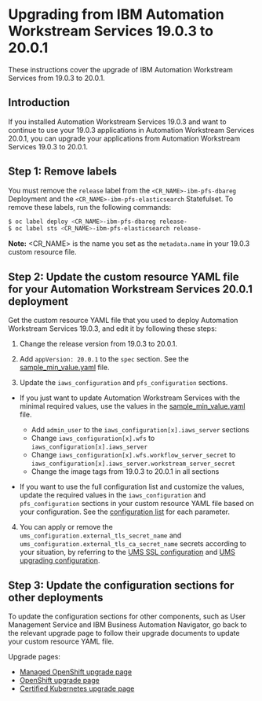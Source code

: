 # Upgrading from IBM Automation Workstream Services 19.0.3 to 20.0.1

These instructions cover the upgrade of IBM Automation Workstream Services from 19.0.3 to 20.0.1.

## Introduction

If you installed Automation Workstream Services 19.0.3 and want to continue to use your 19.0.3 applications in Automation Workstream Services 20.0.1, you can upgrade your applications from Automation Workstream Services 19.0.3 to 20.0.1.

## Step 1: Remove labels

You must remove the `release` label from the `<CR_NAME>-ibm-pfs-dbareg` Deployment and the `<CR_NAME>-ibm-pfs-elasticsearch` Statefulset. To remove these labels, run the following commands:

```sh
$ oc label deploy <CR_NAME>-ibm-pfs-dbareg release-
$ oc label sts <CR_NAME>-ibm-pfs-elasticsearch release-
```

**Note:** <CR_NAME> is the name you set as the `metadata.name` in your 19.0.3 custom resource file.

## Step 2: Update the custom resource YAML file for your Automation Workstream Services 20.0.1 deployment

Get the custom resource YAML file that you used to deploy Automation Workstream Services 19.0.3, and edit it by following these steps: 

1. Change the release version from 19.0.3 to 20.0.1.

2. Add `appVersion: 20.0.1` to the `spec` section. See the [sample_min_value.yaml](configuration/sample_min_value.yaml) file.

3. Update the `iaws_configuration` and `pfs_configuration` sections.

 * If you just want to update Automation Workstream Services with the minimal required values, use the values in the [sample_min_value.yaml](configuration/sample_min_value.yaml) file.
    * Add `admin_user` to the `iaws_configuration[x].iaws_server` sections
    * Change `iaws_configuration[x].wfs` to `iaws_configuration[x].iaws_server`
    * Change `iaws_configuration[x].wfs.workflow_server_secret` to `iaws_configuration[x].iaws_server.workstream_server_secret`
    * Change the image tags from 19.0.3 to 20.0.1 in all sections

 * If you want to use the full configuration list and customize the values, update the required values in the `iaws_configuration` and `pfs_configuration` sections in your custom resource YAML file based on your configuration. See the [configuration list](https://www.ibm.com/support/knowledgecenter/SSYHZ8_20.0.x/com.ibm.dba.ref/k8s_topics/ref_iaws_params.html) for each parameter.

4. You can apply or remove the `ums_configuration.external_tls_secret_name` and `ums_configuration.external_tls_ca_secret_name` secrets according to your situation, by referring to the [UMS SSL configuration](../UMS/README_config_SSL.md) and [UMS upgrading configuration](../UMS/README_upgrade.md).

## Step 3: Update the configuration sections for other deployments

To update the configuration sections for other components, such as User Management Service and IBM Business Automation Navigator, go back to the relevant upgrade page to follow their upgrade documents to update your custom resource YAML file.

Upgrade pages:
   - [Managed OpenShift upgrade page](../platform/roks/upgrade.md)
   - [OpenShift upgrade page](../platform/ocp/upgrade.md)
   - [Certified Kubernetes upgrade page](../platform/k8s/upgrade.md)
